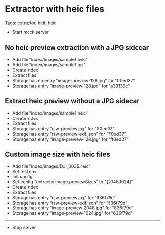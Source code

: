 # Extractor with heic files

Tags: extractor, heif, heic

* Start mock server

## No heic preview extraction with a JPG sidecar

* Add file "index/images/sample1.heic"
* Add file "index/images/sample1.jpg"
* Create index
* Extract files
* Storage has no entry "image-preview-128.jpg" for "ff0ed37"
* Storage has entry "image-preview-128.jpg" for "a39139c"

## Extract heic preview without a JPG sidecar

* Add file "index/images/sample1.heic"
* Create index
* Extract files
* Storage has entry "raw-preview.jpg" for "ff0ed37"
* Storage has entry "raw-preview-exif.json" for "ff0ed37"
* Storage has entry "image-preview-128.jpg" for "ff0ed37"

## Custom image size with heic files

* Add file "index/images/DJI_0035.heic"
* Set test env
* Init config
* Set config "extractor.image.previewSizes" to "[2048,1024]"
* Create index
* Extract files
* Storage has entry "raw-preview.jpg" for "636f79d"
* Storage has entry "raw-preview-exif.json" for "636f79d"
* Storage has entry "image-preview-2048.jpg" for "636f79d"
* Storage has entry "image-preview-1024.jpg" for "636f79d"

___
* Stop server